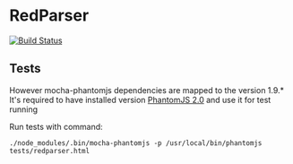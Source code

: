 # RedParser

[![Build Status](https://img.shields.io/travis/maZahaca/redparser.svg?style=flat)](https://travis-ci.org/maZahaca/redparser)

## Tests

However mocha-phantomjs dependencies are mapped to the version 1.9.*
It's required to have installed version [PhantomJS 2.0](https://github.com/eugene1g/phantomjs/releases) and use it for test running

Run tests with command:

```
./node_modules/.bin/mocha-phantomjs -p /usr/local/bin/phantomjs tests/redparser.html
```

